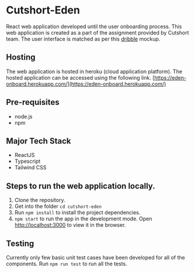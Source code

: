 # Cutshort-Eden

React web application developed until the user onboarding process.
This web application is created as a part of the assignment provided by Cutshort team.
The user interface is matched as per this [dribble](https://dribbble.com/shots/15669113-Onboarding-Exploration) mockup.

## Hosting

The web application is hosted in heroku (cloud application platform). The hosted application can be accessed using the following link.
[https://eden-onboard.herokuapp.com/](https://eden-onboard.herokuapp.com/)

## Pre-requisites
- node.js
- npm

## Major Tech Stack
- ReactJS
- Typescript
- Tailwind CSS

## Steps to run the web application locally.
1. Clone the repository.
2. Get into the folder `cd cutshort-eden`
2. Run `npm install` to install the project dependencies.
3. `npm start` to run the app in the development mode.
Open [http://localhost:3000](http://localhost:3000) to view it in the browser.

## Testing

Currently only few basic unit test cases have been developed for all of the components.
Run `npm run test` to run all the tests.

